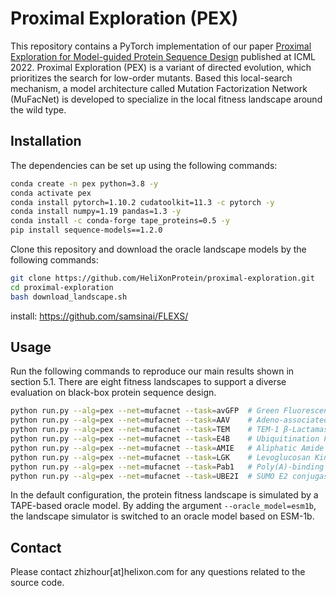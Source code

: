 # Proximal Exploration (PEX)

This repository contains a PyTorch implementation of our paper [Proximal Exploration for Model-guided Protein Sequence Design](https://www.biorxiv.org/content/10.1101/2022.04.12.487986) published at ICML 2022.
Proximal Exploration (PEX) is a variant of directed evolution, which prioritizes the search for low-order mutants.
Based this local-search mechanism, a model architecture called Mutation Factorization Network (MuFacNet) is developed to specialize in the local fitness landscape around the wild type.

## Installation

The dependencies can be set up using the following commands:

```bash
conda create -n pex python=3.8 -y
conda activate pex
conda install pytorch=1.10.2 cudatoolkit=11.3 -c pytorch -y
conda install numpy=1.19 pandas=1.3 -y
conda install -c conda-forge tape_proteins=0.5 -y
pip install sequence-models==1.2.0
```

Clone this repository and download the oracle landscape models by the following commands:

```bash
git clone https://github.com/HeliXonProtein/proximal-exploration.git
cd proximal-exploration
bash download_landscape.sh
```
install: https://github.com/samsinai/FLEXS/

## Usage

Run the following commands to reproduce our main results shown in section 5.1. There are eight fitness landscapes to support a diverse evaluation on black-box protein sequence design.

```bash
python run.py --alg=pex --net=mufacnet --task=avGFP  # Green Fluorescent Proteins
python run.py --alg=pex --net=mufacnet --task=AAV    # Adeno-associated Viruses
python run.py --alg=pex --net=mufacnet --task=TEM    # TEM-1 β-Lactamase
python run.py --alg=pex --net=mufacnet --task=E4B    # Ubiquitination Factor Ube4b
python run.py --alg=pex --net=mufacnet --task=AMIE   # Aliphatic Amide Hydrolase
python run.py --alg=pex --net=mufacnet --task=LGK    # Levoglucosan Kinase
python run.py --alg=pex --net=mufacnet --task=Pab1   # Poly(A)-binding Protein
python run.py --alg=pex --net=mufacnet --task=UBE2I  # SUMO E2 conjugase
```

In the default configuration, the protein fitness landscape is simulated by a TAPE-based oracle model. By adding the argument `--oracle_model=esm1b`, the landscape simulator is switched to an oracle model based on ESM-1b.

## Contact

Please contact zhizhour[at]helixon.com for any questions related to the source code.
